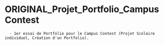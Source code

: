 # ORIGINAL_Projet_Portfolio_CampusContest

      - 1er essai de Portfolio pour le Campus Contest (Projet Scolaire individuel, Création d'un Portfolio).
